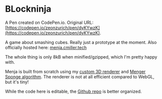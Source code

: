 # BLockninja

A Pen created on CodePen.io. Original URL: [https://codepen.io/zeonzurich/pen/dyKYwzK](https://codepen.io/zeonzurich/pen/dyKYwzK).

A game about smashing cubes. Really just a prototype at the moment.  Also officially hosted here: [menja.cmiller.tech](https://menja.cmiller.tech/)

The whole thing is only 8kB when minified/gzipped, which I'm pretty happy with.

Menja is built from scratch using my [custom 3D renderer](https://codepen.io/MillerTime/pen/eLjxKB) and [Menger Sponge algorithm](https://codepen.io/MillerTime/pen/oaLZmW). The renderer is not at all efficient compared to WebGL, but it's tiny!

While the code here is editable, the [Github repo](https://github.com/MilllerTime/menja) is better organized.